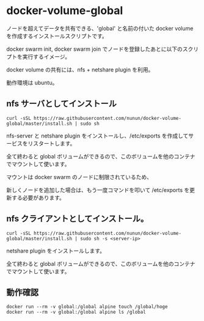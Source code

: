 # docker-volume-global

ノードを超えてデータを共有できる、'global' と名前の付いた docker volume を作成するインストールスクリプトです。

docker swarm init, docker swarm join でノードを登録したあとに以下のスクリプトを実行するイメージ。

docker volume の共有には、nfs + netshare plugin を利用。

動作環境は ubuntu。

## nfs サーバとしてインストール

````
curl -sSL https://raw.githubusercontent.com/nunun/docker-volume-global/master/install.sh | sudo sh
````

nfs-server と netshare plugin をインストールし、/etc/exports を作成してサービスをリスタートします。

全て終わると global ボリュームができるので、このボリュームを他のコンテナでマウントして使います。

マウントは docker swarm のノードに制限されているため、

新しくノードを追加した場合は、もう一度コマンドを叩いて /etc/exports を更新する必要があります。

## nfs クライアントとしてインストール。

````
curl -sSL https://raw.githubusercontent.com/nunun/docker-volume-global/master/install.sh | sudo sh -s <server-ip>
````

netshare plugin をインストールします。

全て終わると global ボリュームができるので、このボリュームを他のコンテナでマウントして使います。

## 動作確認

````
docker run --rm -v global:/global alpine touch /global/hoge
docker run --rm -v global:/global alpine ls /global
````
